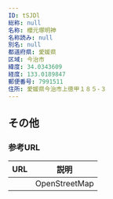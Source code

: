 ```yaml
---
ID: tSJDl
総称: null
名称: 櫻元塚明神
名称読み: null
別名: null
都道府県: 愛媛県
区域: 今治市
緯度: 34.0343609
経度: 133.0189847
郵便番号: 7991511
住所: 愛媛県今治市上徳甲１８５-３
---
```


## その他

### 参考URL

| URL | 説明          |
| --- | ------------- |
|     | OpenStreetMap |
